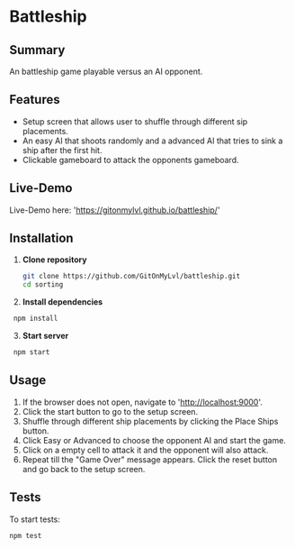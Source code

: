# Battleship

## Summary

An battleship game playable versus an AI opponent.

## Features

- Setup screen that allows user to shuffle through different sip placements.
- An easy AI that shoots randomly and a advanced AI that tries to sink a ship after the first hit.
- Clickable gameboard to attack the opponents gameboard.

## Live-Demo

Live-Demo here:
'<https://gitonmylvl.github.io/battleship/>'

## Installation

1. **Clone repository**

   ```bash
   git clone https://github.com/GitOnMyLvl/battleship.git
   cd sorting
   ```

2. **Install dependencies**

  ```bash
   npm install
   ```

3. **Start server**

  ```bash
   npm start
   ```

## Usage

1. If the browser does not open, navigate to '<http://localhost:9000>'.
2. Click the start button to go to the setup screen.
3. Shuffle through different ship placements by clicking the Place Ships button.
4. Click Easy or Advanced to choose the opponent AI and start the game.
5. Click on a empty cell to attack it and the opponent will also attack.
6. Repeat till the "Game Over" message appears. Click the reset button and go back to the setup screen.

## Tests

To start tests:

```bash
npm test
```
